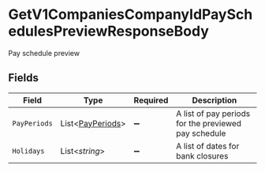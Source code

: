 # GetV1CompaniesCompanyIdPaySchedulesPreviewResponseBody

Pay schedule preview


## Fields

| Field                                                   | Type                                                    | Required                                                | Description                                             |
| ------------------------------------------------------- | ------------------------------------------------------- | ------------------------------------------------------- | ------------------------------------------------------- |
| `PayPeriods`                                            | List<[PayPeriods](../../Models/Requests/PayPeriods.md)> | :heavy_minus_sign:                                      | A list of pay periods for the previewed pay schedule    |
| `Holidays`                                              | List<*string*>                                          | :heavy_minus_sign:                                      | A list of dates for bank closures                       |
